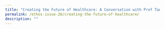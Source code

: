 ```yaml
---
title: "Creating the Future of Healthcare: A Conversation with Prof Tan Chorh Chuan"
permalink: /ethos-issue-26/creating-the-future-of-healthcare/
description: ""
---
```

